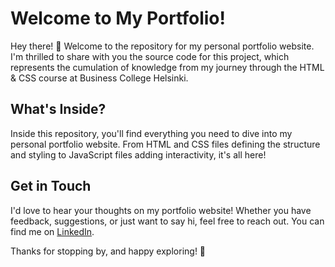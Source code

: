 # Welcome to My Portfolio!

Hey there! 👋 Welcome to the repository for my personal portfolio website. I'm thrilled to share with you the source code for this project, which represents the cumulation of knowledge from my journey through the HTML & CSS course at Business College Helsinki.

## What's Inside?

Inside this repository, you'll find everything you need to dive into my personal portfolio website. From HTML and CSS files defining the structure and styling to JavaScript files adding interactivity, it's all here!

## Get in Touch

I'd love to hear your thoughts on my portfolio website! Whether you have feedback, suggestions, or just want to say hi, feel free to reach out. You can find me on [LinkedIn](https://www.linkedin.com/in/dana-mihaela-popa/).

Thanks for stopping by, and happy exploring! 🚀
